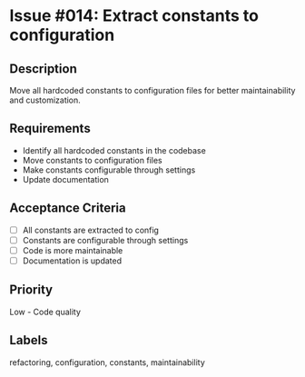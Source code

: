 # Issue #014: Extract constants to configuration

## Description

Move all hardcoded constants to configuration files for better maintainability and customization.

## Requirements

- Identify all hardcoded constants in the codebase
- Move constants to configuration files
- Make constants configurable through settings
- Update documentation

## Acceptance Criteria

- [ ] All constants are extracted to config
- [ ] Constants are configurable through settings
- [ ] Code is more maintainable
- [ ] Documentation is updated

## Priority

Low - Code quality

## Labels

refactoring, configuration, constants, maintainability
